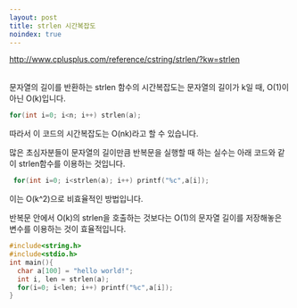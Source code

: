 ```yaml
---
layout: post
title: strlen 시간복잡도
noindex: true
---
```


<http://www.cplusplus.com/reference/cstring/strlen/?kw=strlen>

<br>
문자열의 길이를 반환하는 strlen 함수의 시간복잡도는 문자열의 길이가 k일 때, O(1)이 아닌 O(k)입니다.


```c++
for(int i=0; i<n; i++) strlen(a);
```
따라서 이 코드의 시간복잡도는 O(nk)라고 할 수 있습니다.

많은 초심자분들이 문자열의 길이만큼 반복문을 실행할 때 하는 실수는 아래 코드와 같이 strlen함수를 이용하는 것입니다.

```c++
 for(int i=0; i<strlen(a); i++) printf("%c",a[i]); 
 ```

이는 O(k^2)으로 비효율적인 방법입니다.

반복문 안에서 O(k)의 strlen을 호출하는 것보다는 O(1)의 문자열 길이를 저장해놓은 변수를 이용하는 것이 효율적입니다.

```c++
#include<string.h>
#include<stdio.h>
int main(){
  char a[100] = "hello world!";
  int i, len = strlen(a);
  for(i=0; i<len; i++) printf("%c",a[i]);
}
```